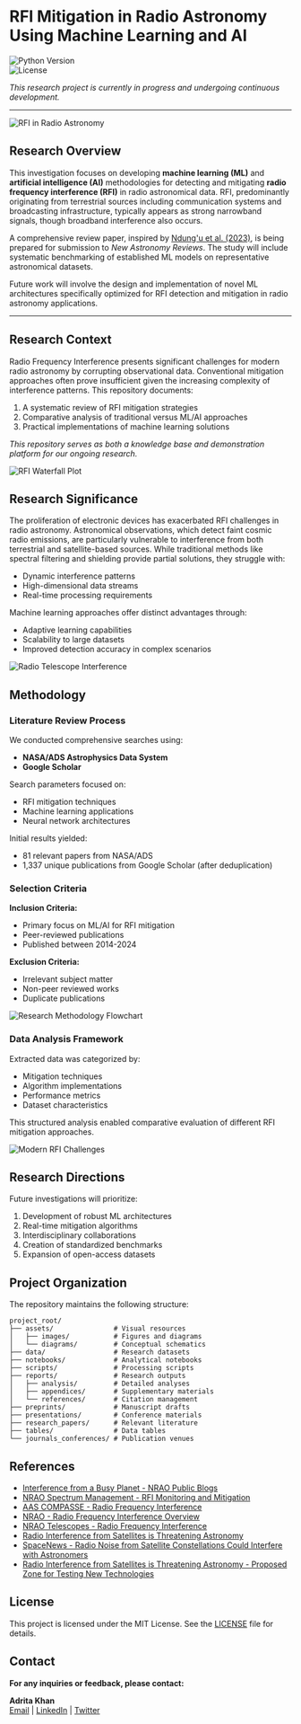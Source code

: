 # RFI Mitigation in Radio Astronomy Using Machine Learning and AI

![Python Version](https://img.shields.io/badge/python-3.8%2B-blue.svg)  
![License](https://img.shields.io/badge/license-MIT-blue.svg)  

*This research project is currently in progress and undergoing continuous development.*

---

![RFI in Radio Astronomy](https://legacy.nrao.edu/epo/aoc/puente/rfi/rfititlegrafic.jpg)

## Research Overview

This investigation focuses on developing **machine learning (ML)** and **artificial intelligence (AI)** methodologies for detecting and mitigating **radio frequency interference (RFI)** in radio astronomical data. RFI, predominantly originating from terrestrial sources including communication systems and broadcasting infrastructure, typically appears as strong narrowband signals, though broadband interference also occurs.

A comprehensive review paper, inspired by [Ndung'u et al. (2023)](https://www.sciencedirect.com/science/article/pii/S1387647323000131), is being prepared for submission to *New Astronomy Reviews*. The study will include systematic benchmarking of established ML models on representative astronomical datasets.

Future work will involve the design and implementation of novel ML architectures specifically optimized for RFI detection and mitigation in radio astronomy applications.

---

## Research Context

Radio Frequency Interference presents significant challenges for modern radio astronomy by corrupting observational data. Conventional mitigation approaches often prove insufficient given the increasing complexity of interference patterns. This repository documents:

1. A systematic review of RFI mitigation strategies
2. Comparative analysis of traditional versus ML/AI approaches
3. Practical implementations of machine learning solutions

*This repository serves as both a knowledge base and demonstration platform for our ongoing research.*

![RFI Waterfall Plot](https://info.nrao.edu/do/spectrum-management/PF800_waterfall.png.webp)

## Research Significance

The proliferation of electronic devices has exacerbated RFI challenges in radio astronomy. Astronomical observations, which detect faint cosmic radio emissions, are particularly vulnerable to interference from both terrestrial and satellite-based sources. While traditional methods like spectral filtering and shielding provide partial solutions, they struggle with:

- Dynamic interference patterns
- High-dimensional data streams
- Real-time processing requirements

Machine learning approaches offer distinct advantages through:
- Adaptive learning capabilities
- Scalability to large datasets
- Improved detection accuracy in complex scenarios

![Radio Telescope Interference](https://public.nrao.edu/wp-content/uploads/2019/05/radio-interference.jpg)

## Methodology

### Literature Review Process

We conducted comprehensive searches using:
- **NASA/ADS Astrophysics Data System**
- **Google Scholar**

Search parameters focused on:
- RFI mitigation techniques
- Machine learning applications
- Neural network architectures

Initial results yielded:
- 81 relevant papers from NASA/ADS
- 1,337 unique publications from Google Scholar (after deduplication)

### Selection Criteria

**Inclusion Criteria:**
- Primary focus on ML/AI for RFI mitigation
- Peer-reviewed publications
- Published between 2014-2024

**Exclusion Criteria:**
- Irrelevant subject matter
- Non-peer reviewed works
- Duplicate publications

![Research Methodology Flowchart](Assets/flowchart.png)

### Data Analysis Framework

Extracted data was categorized by:
- Mitigation techniques
- Algorithm implementations
- Performance metrics
- Dataset characteristics

This structured analysis enabled comparative evaluation of different RFI mitigation approaches.

![Modern RFI Challenges](https://i0.wp.com/spacenews.com/wp-content/uploads/2023/07/rfi-radioastronomy.jpg?w=1600&ssl=1)

## Research Directions

Future investigations will prioritize:
1. Development of robust ML architectures
2. Real-time mitigation algorithms
3. Interdisciplinary collaborations
4. Creation of standardized benchmarks
5. Expansion of open-access datasets

## Project Organization

The repository maintains the following structure:

```
project_root/
├── assets/               # Visual resources
│   ├── images/           # Figures and diagrams
│   └── diagrams/         # Conceptual schematics
├── data/                 # Research datasets
├── notebooks/            # Analytical notebooks
├── scripts/              # Processing scripts
├── reports/              # Research outputs
│   ├── analysis/         # Detailed analyses
│   ├── appendices/       # Supplementary materials
│   └── references/       # Citation management
├── preprints/            # Manuscript drafts
├── presentations/        # Conference materials
├── research_papers/      # Relevant literature
├── tables/               # Data tables
└── journals_conferences/ # Publication venues
```

## References

- [Interference from a Busy Planet - NRAO Public Blogs](https://public.nrao.edu/blogs/interference-from-a-busy-planet/)
- [NRAO Spectrum Management - RFI Monitoring and Mitigation](https://info.nrao.edu/do/spectrum-management/rfi-monitoring-and-mitigation)
- [AAS COMPASSE - Radio Frequency Interference](https://compasse.aas.org/issues/radio-frequency-interference/)
- [NRAO - Radio Frequency Interference Overview](https://legacy.nrao.edu/epo/aoc/puente/rfi/#:~:text=However%2C%20transmitters%20using%20frequencies%20near,frequencies%20outside%20its%20intended%20range)
- [NRAO Telescopes - Radio Frequency Interference](https://public.nrao.edu/telescopes/radio-frequency-interference/)
- [Radio Interference from Satellites is Threatening Astronomy](https://www.astronomy.com/science/radio-interference-from-satellites-is-threatening-astronomy)
- [SpaceNews - Radio Noise from Satellite Constellations Could Interfere with Astronomers](https://spacenews.com/radio-noise-from-satellite-constellations-could-interfere-with-astronomers/)
- [Radio Interference from Satellites is Threatening Astronomy - Proposed Zone for Testing New Technologies](https://theconversation.com/radio-interference-from-satellites-is-threatening-astronomy-a-proposed-zone-for-testing-new-technologies-could-head-off-the-problem-199353)



## License

This project is licensed under the MIT License. See the [LICENSE](LICENSE) file for details.


## Contact

**For any inquiries or feedback, please contact:**

**Adrita Khan**  
[Email](mailto:adrita.khan.official@gmail.com) | [LinkedIn](https://www.linkedin.com/in/adrita-khan) | [Twitter](https://x.com/Adrita_)


